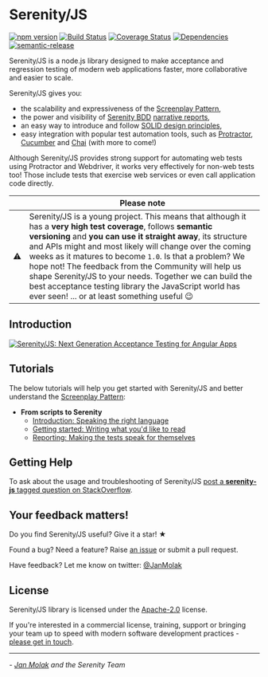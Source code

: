 # Serenity/JS

[![npm version](https://badge.fury.io/js/serenity-js.svg)](https://badge.fury.io/js/serenity-js)
[![Build Status](https://travis-ci.org/jan-molak/serenity-js.svg?branch=master)](https://travis-ci.org/jan-molak/serenity-js)
[![Coverage Status](https://coveralls.io/repos/github/jan-molak/serenity-js/badge.svg)](https://coveralls.io/github/jan-molak/serenity-js)
[![Dependencies](https://david-dm.org/jan-molak/serenity-js.svg)](https://david-dm.org/jan-molak/serenity-js)
[![semantic-release](https://img.shields.io/badge/%20%20%F0%9F%93%A6%F0%9F%9A%80-semantic--release-e10079.svg)](https://github.com/semantic-release/semantic-release)

Serenity/JS is a node.js library designed to make acceptance and regression testing of modern web applications
faster, more collaborative and easier to scale.

Serenity/JS gives you:
* the scalability and expressiveness of the [Screenplay Pattern](https://github.com/jan-molak/serenity-js/blob/master/docs/screenplay-pattern.md),
* the power and visibility of [Serenity BDD](http://serenity-bdd.info/#/documentation)
[narrative reports](http://serenity-bdd.info/docs/serenity/#_detailed_description_of_aggregation_reports),
* an easy way to introduce and follow [SOLID design principles](https://en.wikipedia.org/wiki/SOLID_(object-oriented_design)),
* easy integration with popular test automation tools,
such as [Protractor](https://github.com/angular/protractor),
[Cucumber](https://github.com/cucumber/cucumber-js) and [Chai](http://chaijs.com/) (with more to come!)

Although Serenity/JS provides strong support for automating web tests using Protractor and Webdriver,
it works very effectively for non-web tests too! Those include tests that exercise web services or even call application code directly.

|           | Please note |
| --------- | ----------- |
| :warning: | Serenity/JS is a young project. This means that although it has a **very high test coverage**, follows **semantic versioning** and **you can use it straight away**, its structure and APIs might and most likely will change over the coming weeks as it matures to become `1.0`. Is that a problem? We hope not! The feedback from the Community will help us shape Serenity/JS to your needs. Together we can build the best acceptance testing library the JavaScript world has ever seen! ... or at least something useful :wink: |

## Introduction

[![Serenity/JS: Next Generation Acceptance Testing for Angular Apps](http://img.youtube.com/vi/YYgkFgBxEwc/0.jpg)](http://www.youtube.com/watch?v=YYgkFgBxEwc "Serenity/JS: Next Generation Acceptance Testing for Angular Apps")

## Tutorials

The below tutorials will help you get started with Serenity/JS and better understand the [Screenplay Pattern](docs/screenplay-pattern.md):

* **From scripts to Serenity**
    * [Introduction: Speaking the right language](https://github.com/jan-molak/serenity-js/blob/master/docs/from-scripts-to-serenity-introduction-speaking-the-right-language.md)
    * [Getting started: Writing what you'd like to read](https://github.com/jan-molak/serenity-js/blob/master/docs/from-scripts-to-serenity-getting-started-writing-what-you-would-like-to-read.md)
    * [Reporting: Making the tests speak for themselves](https://github.com/jan-molak/serenity-js/blob/master/docs/from-scripts-to-serenity-reporting-making-the-tests-speak-for-themselves.md)

## Getting Help

To ask about the usage and troubleshooting of Serenity/JS [post a **serenity-js** tagged question on StackOverflow](http://stackoverflow.com/questions/tagged/serenity-js).

## Your feedback matters!

Do you find Serenity/JS useful? Give it a star! &#9733;

Found a bug? Need a feature? Raise [an issue](https://github.com/jan-molak/serenity-js/issues?state=open)
or submit a pull request.

Have feedback? Let me know on twitter: [@JanMolak](https://twitter.com/JanMolak)

## License

Serenity/JS library is licensed under the [Apache-2.0](LICENSE.md) license.

If you're interested in a commercial license, training, support or bringing your team up to speed with modern software
development practices - [please get in touch](https://janmolak.com/about-the-author-e45e048661c#.kxqp57qn9).

----

_- [Jan Molak](https://janmolak.com) and the Serenity Team_
